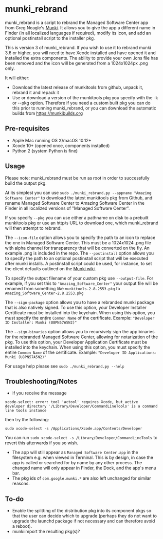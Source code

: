 # munki_rebrand

munki_rebrand is a script to rebrand the Managed Software Center app from Greg Neagle's [Munki](https://github.com/munki/munki). It allows you to give the app a different name in Finder (in all localized languages if required), modify its icon, and add an optional postinstall script to the installer pkg.

This is version 3 of munki_rebrand. If you wish to use it to rebrand munki 3.6 or higher, you will need to have Xcode installed and have opened it and installed the extra components. The ability to provide your own .icns file has been removed and the icon will be generated from a 1024x1024px .png only.

It will either:

 - Download the latest release of munkitools from github, unpack it, rebrand it and repack it
 - Use or download a version of the munkitools pkg you specify with the -k or --pkg option. Therefore if you need a custom built pkg you can do this prior to running munki_rebrand, or you can download the automatic builds from https://munkibuilds.org


## Pre-requisites
 * Apple Mac running OS X/macOS 10.12+ 
 * Xcode 10+ (opened once, components installed)
 * Python 2 (system Python is fine)

## Usage

Please note: munki_rebrand must be run as root in order to successfully build the output pkg.

At its simplest you can use ```sudo ./munki_rebrand.py --appname "Amazing Software Center"``` to download the latest munkitools pkg from Github, and rename Managed Software Center to Amazing Software Center in the Finder in all localized versions of "Managed Software Center".

If you specify ```--pkg``` you can use either a pathname on disk to a prebuilt munkitools pkg or use an http/s URL to download one, which munki_rebrand will then attempt to rebrand.

The ```--icon-file``` option allows you to specify the path to an icon to replace the one in Managed Software Center. This must be a 1024x1024 .png file with alpha channel for transparency that will be converted on the fly. An example .png is included in the repo. The ```--postinstall``` option allows you to specify the path to an optional postinstall script that will be executed after munki installs. A postinstall script could be used, for instance, to set the client defaults outlined on the [Munki wiki](https://github.com/munki/munki/wiki/Preferences).

To specify the output filename of your custom pkg use ```--output-file```. For example, if you set this to ```"Amazing_Software_Center"``` your output file will be renamed from something like ```munkitools-2.8.2553.pkg``` to ```Amazing_Software_Center-2.8.2553.pkg```

The ```--sign-package``` option allows you to have a rebranded munki package that is also natively signed. To use this option, your Developer Installer Certificate must be installed into the keychain. When using this option, you must specify the entire ```Common Name``` of the certificate. Example: ```"Developer ID Installer: Munki (U8PN57A5N2)"```

The ```--sign-binaries``` option allows you to recursively sign the app binaries for the rebranded Managed Software Center, allowing for notarization of the pkg. To use this option, your Developer Application Certificate must be installed into the keychain. When using this option, you must specify the entire ```Common Name``` of the certificate. Example: ```"Developer ID Applications: Munki (U8PN57A5N2)"```

For usage help please see ```sudo ./munki_rebrand.py --help```

## Troubleshooting/Notes
* If you receive the message 
```
xcode-select: error: tool 'actool' requires Xcode, but active developer directory '/Library/Developer/CommandLineTools' is a command line tools instance
```
then try the following:
```
sudo xcode-select -s /Applications/Xcode.app/Contents/Developer
```
You can run ```sudo xcode-select -s /Library/Developer/CommandLineTools``` to revert this afterwards if you so wish.
* The app will still appear as ```Managed Software Center.app``` in the filesystem e.g. when viewed in Terminal. This is by design, in case the app is called or searched for by name by any other process. The changed name will only appear in Finder, the Dock, and the app's menu bar.
* The pkg ids of ```com.google.munki.*``` are also left unchanged for similar reasons.

## To-do
* Enable the splitting of the distribution pkg into its component pkgs so that the user can decide which to upgrade (perhaps they do not want to upgrade the launchd package if not necessary and can therefore avoid a reboot).
* munkiimport the resulting pkg(s)?

